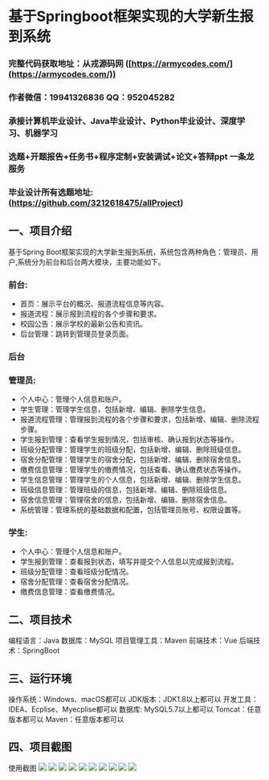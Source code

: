 基于Springboot框架实现的大学新生报到系统
=
###  完整代码获取地址：从戎源码网 ([https://armycodes.com/](https://armycodes.com/))
###  作者微信：19941326836  QQ：952045282 
###  承接计算机毕业设计、Java毕业设计、Python毕业设计、深度学习、机器学习
###  选题+开题报告+任务书+程序定制+安装调试+论文+答辩ppt 一条龙服务
###  毕业设计所有选题地址:(https://github.com/3212618475/allProject)


一、项目介绍
---
基于Spring Boot框架实现的大学新生报到系统，系统包含两种角色：管理员、用户,系统分为前台和后台两大模块，主要功能如下。
### 前台:
- 首页：展示平台的概况、报道流程信息等内容。
- 报道流程：展示报到流程的各个步骤和要求。
- 校园公告：展示学校的最新公告和资讯。
- 后台管理：跳转到管理员登录页面。
### 后台
### 管理员:
- 个人中心：管理个人信息和账户。
- 学生管理：管理学生信息，包括新增、编辑、删除学生信息。
- 报道流程管理：管理报到流程的各个步骤和要求，包括新增、编辑、删除流程步骤。
- 学生报到管理：查看学生报到情况，包括审核、确认报到状态等操作。
- 班级分配管理：管理学生的班级分配，包括新增、编辑、删除班级信息。
- 宿舍分配管理：管理学生的宿舍分配，包括新增、编辑、删除宿舍信息。
- 缴费信息管理：管理学生的缴费情况，包括查看、确认缴费状态等操作。
- 学生信息管理：管理学生的个人信息，包括新增、编辑、删除学生信息。
- 班级信息管理：管理班级的信息，包括新增、编辑、删除班级信息。
- 宿舍信息管理：管理宿舍的信息，包括新增、编辑、删除宿舍信息。
- 系统管理：管理系统的基础数据和配置，包括管理员账号、权限设置等。
  
### 学生:
- 个人中心：管理个人信息和账户。
- 学生报到管理：查看报到状态，填写并提交个人信息以完成报到流程。
- 班级分配管理：查看班级分配情况。
- 宿舍分配管理：查看宿舍分配情况。
- 缴费信息管理：查看缴费情况。

二、项目技术
---
编程语言：Java
数据库：MySQL
项目管理工具：Maven
前端技术：Vue
后端技术：SpringBoot

三、运行环境
---
操作系统：Windows、macOS都可以
JDK版本：JDK1.8以上都可以
开发工具：IDEA、Ecplise、Myecplise都可以
数据库: MySQL5.7以上都可以
Tomcat：任意版本都可以
Maven：任意版本都可以

四、项目截图
---

使用截图
![](image/1.png)
![](image/2.png)
![](image/3.png)
![](image/4.png)
![](image/5.png)
![](image/6.png)
![](image/7.png)
![](image/8.png)
![](image/9.png)
![](image/10.png)
